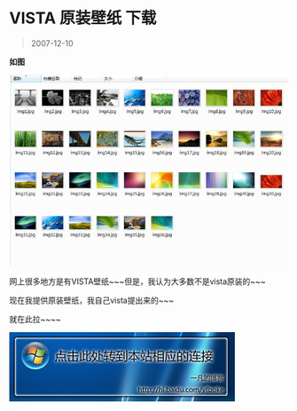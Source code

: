 # VISTA 原装壁纸 下载 

> 2007-12-10

<div class="pcs-article-content_ptkaiapt4bxy_baiduscarticle" id="detailArticleContent_ptkaiapt4bxy_baiduscarticle">
 <p>
  <strong>
   如图
  </strong>
 </p>
 <strong>
  <img class="blogimg" small="0" src="images/66dfa040561b7b662e0b3b2a2dd1003e.jpg"/>
 </strong>
 <p>
 </p>
 <p>
  网上很多地方是有VISTA壁纸~~~但是，我认为大多数不是vista原装的~~~
 </p>
 <p>
  现在我提供原装壁纸，我自己vista提出来的~~~
 </p>
 <p>
  就在此拉~~~~
 </p>
 <p>
 </p>
 <a href="http://hi.baidu.com/yfboke/album/vista%B1%DA%D6%BD" target="_blank">
  <img class="blogimg" small="0" src="images/3eca918847e72964780d4be37516e053.jpg"/>
 </a>
 <p>
 </p>
 <p>
 </p>
</div>


